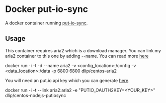 # Docker put-io-sync

A docker container running [put-io-sync](https://github.com/343max/put-io-sync.git).

## Usage

This container requires aria2 which is a download manager. You can link my aria2 container to this one by adding --name. You can read more [here](https://github.com/dlip/docker-centos-aria2/blob/master/README.md)

docker run -i -t -d --name aria2 -v <config_location>:/config -v <data_location>:/data -p 6800:6800 dlip/centos-aria2

You will need an put.io api key which you can generate [here](https://put.io/v2/oauth2/register). 

docker run -i -t --link aria2:aria2 -e "PUTIO_OAUTH2KEY=<YOUR_KEY>" dlip/centos-nodejs-putiosync
